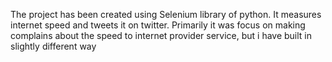 The project has been created using Selenium library of python. It measures internet speed and tweets it on twitter. Primarily it was focus on making complains about the speed to internet provider service, but i have built in slightly different way
